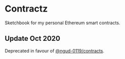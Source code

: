 # Contractz

Sketchbook for my personal Ethereum smart contracts.

## Update Oct 2020

Deprecated in favour of [@ngud-0119/contracts](https://github.com/ngud-0119/contracts).
